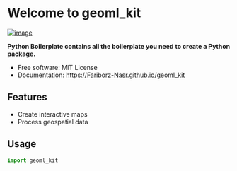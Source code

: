 # Welcome to geoml_kit


[![image](https://img.shields.io/pypi/v/geoml_kit.svg)](https://pypi.python.org/pypi/geoml_kit)


**Python Boilerplate contains all the boilerplate you need to create a Python package.**


-   Free software: MIT License
-   Documentation: <https://Fariborz-Nasr.github.io/geoml_kit>


## Features

-   Create interactive maps
-   Process geospatial data

## Usage

```python
import geoml_kit
```

